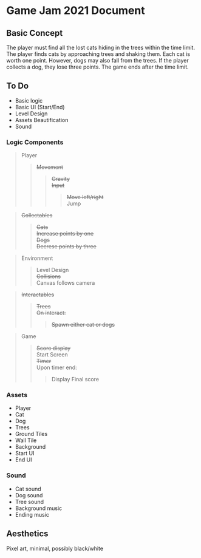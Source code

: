 # Game Jam 2021 Document

## Basic Concept
The player must find all the lost cats hiding in the trees within the time limit. The player finds cats by approaching trees and shaking them. Each cat is worth one point. However, dogs may also fall from the trees. If the player collects a dog, they lose three points. The game ends after the time limit.

## To Do
* Basic logic
* Basic UI (Start/End)
* Level Design
* Assets Beautification
* Sound

### Logic Components
> Player  
>> ~~Movement~~  
>>> ~~Gravity~~  
>>> ~~Input~~  
>>>> ~~Move left/right~~  
>>>> Jump  
  
> ~~Collectables~~  
>> ~~Cats~~  
>> ~~Increase points by one~~  
>> ~~Dogs~~  
>> ~~Decrese points by three~~  
        
> Environment  
>> Level Design  
>> ~~Collisions~~  
>> Canvas follows camera  
  
> ~~Interactables~~  
>> ~~Trees~~  
>> ~~On interact:~~  
>>> ~~Spawn either cat or dogs~~  

> Game 
>> ~~Score display~~  
>> Start Screen  
>> ~~Timer~~  
>> Upon timer end:  
>>> Display Final score  

### Assets
* Player
* Cat
* Dog
* Trees
* Ground Tiles
* Wall Tile
* Background
* Start UI
* End UI

### Sound
* Cat sound
* Dog sound
* Tree sound
* Background music
* Ending music

    
## Aesthetics
Pixel art, minimal, possibly black/white
